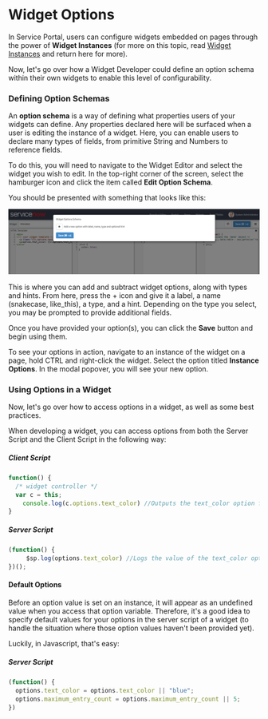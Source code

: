 # Widget Options
In Service Portal, users can configure widgets embedded on pages through the power of **Widget Instances** (for more on this topic, read [Widget Instances](/widget_instances.md) and return here for more).

Now, let's go over how a Widget Developer could define an option schema within their own widgets to enable this level of configurability.

### Defining Option Schemas
An **option schema** is a way of defining what properties users of your widgets can define. Any properties declared here will be surfaced when a user is editing the instance of a widget. Here, you can enable users to declare many types of fields, from primitive String and Numbers to reference fields.

To do this, you will need to navigate to the Widget Editor and select the widget you wish to edit. In the top-right corner of the screen, select the hamburger icon and click the item called **Edit Option Schema**.

You should be presented with something that looks like this:

![Edit Option Schema](./assets/widget_options/widget_options_schema_modal.png)

This is where you can add and subtract widget options, along with types and hints. From here, press the + icon and give it a label, a name (snakecase, like_this), a type, and a hint. Depending on the type you select, you may be prompted to provide additional fields.

Once you have provided your option(s), you can click the **Save** button and begin using them.

To see your options in action, navigate to an instance of the widget on a page, hold CTRL and right-click the widget. Select the option titled **Instance Options**. In the modal popover, you will see your new option.

### Using Options in a Widget
Now, let's go over how to access options in a widget, as well as some best practices.

When developing a widget, you can access options from both the Server Script and the Client Script in the following way:

##### Client Script
```javascript
function() {
  /* widget controller */
  var c = this;
	console.log(c.options.text_color) //Outputs the text_color option for this instance
}
```

##### Server Script
```javascript
(function() {
	 $sp.log(options.text_color) //Logs the value of the text_color option to the browser console.
})();
```

#### Default Options

Before an option value is set on an instance, it will appear as an undefined value when you access that option variable. Therefore, it's a good idea to specify default values for your options in the server script of a widget (to handle the situation where those option values haven't been provided yet).

Luckily, in Javascript, that's easy:

##### Server Script
```javascript
(function() {
  options.text_color = options.text_color || "blue";
  options.maximum_entry_count = options.maximum_entry_count || 5;
})
```
